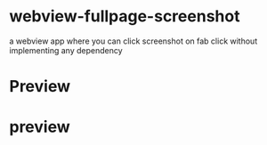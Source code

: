 # webview-fullpage-screenshot
a webview app where you can click screenshot on fab click without implementing any dependency 

<h1>Preview</h1>
<h1>preview</
![alt text](https://github.com/kuttahaitu/webview-fullpage-screenshot/blob/main/ScreenShots/Screenshot_2023-01-10-10-09-18-939_com.example.wfpss.jpg?raw=true)

